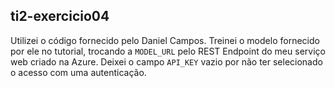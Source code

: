 ## ti2-exercicio04

Utilizei o código fornecido pelo Daniel Campos. Treinei o modelo fornecido por ele no tutorial, trocando a `MODEL_URL` pelo REST Endpoint do meu serviço web criado na Azure.
Deixei o campo `API_KEY` vazio por não ter selecionado o acesso com uma autenticação.
